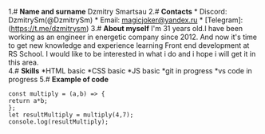 1.# **Name and surname**
 Dzmitry Smartsau
2.# **Contacts**
    * Discord: DzmitrySm(@DzmitrySm)
    * Email: magicjoker@yandex.ru
    * [Telegram]: (https://t.me/dzmitrysm)
    3.# **About myself**
I'm 31 years old.I have been working as an engineer in energetic company since 2012.
And now it's time to get new knowledge and experience learning Front end development at
RS School. I would like to be interested in what i do and i hope i will get it in this area.   
 4.# **Skills**
    *HTML basic
    *CSS basic
    *JS basic
    *git in progress
    *vs code in progress
 5.# **Example of code**
```
const multiply = (a,b) => {
return a*b;
};
let resultMultiply = multiply(4,7);
console.log(resultMultiply);
```